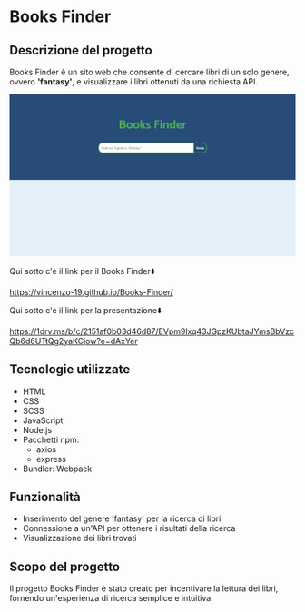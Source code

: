 <h1>Books Finder</h1>

<h2>Descrizione del progetto</h2>
<p>Books Finder è un sito web che consente di cercare libri di un solo genere, ovvero <strong>'fantasy'</strong>, e visualizzare i libri ottenuti da una richiesta API.</p>

<img src="/src/img/screenshotBooksFinder.png" alt="Screenshot Books Finder">

<p>Qui sotto c'è il link per il Books Finder⬇️</p>

https://vincenzo-19.github.io/Books-Finder/

<p>Qui sotto c'è il link per la presentazione⬇️</p>

https://1drv.ms/b/c/2151af0b03d46d87/EVpm9lxq43JGpzKUbtaJYmsBbVzcQb6d6UTtQg2yaKCjow?e=dAxYer

<h2>Tecnologie utilizzate</h2>

<ul>
    <li>HTML</li>
    <li>CSS</li>
    <li>SCSS</li>
    <li>JavaScript</li>
    <li>Node.js</li>
    <li>Pacchetti npm:
        <ul>
            <li>axios</li>
            <li>express</li>
        </ul>
    </li>
    <li>Bundler: Webpack</li>
</ul>

<h2>Funzionalità</h2>

<ul>
    <li>Inserimento del genere 'fantasy' per la ricerca di libri</li>
    <li>Connessione a un'API per ottenere i risultati della ricerca</li>
    <li>Visualizzazione dei libri trovati</li>
</ul>

<h2>Scopo del progetto</h2>

<p>Il progetto Books Finder è stato creato per incentivare la lettura dei libri, fornendo un'esperienza di ricerca semplice e intuitiva.</p>
